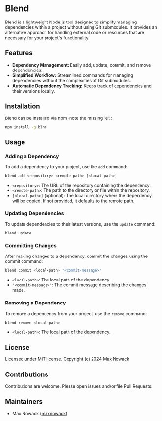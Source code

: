 # Blend

Blend is a lightweight Node.js tool designed to simplify managing dependencies within a project without using Git submodules. It provides an alternative approach for handling external code or resources that are necessary for your project's functionality.

## Features

* **Dependency Management:** Easily add, update, commit, and remove dependencies.
* **Simplified Workflow:** Streamlined commands for managing dependencies without the complexities of Git submodules.
* **Automatic Dependency Tracking:** Keeps track of dependencies and their versions locally.

## Installation

Blend can be installed via npm (note the missing 'e'):

```bash
npm install -g blnd
```

## Usage

### Adding a Dependency

To add a dependency to your project, use the `add` command:

```bash
blend add <repository> <remote-path> [<local-path>]
```

* `<repository>`: The URL of the repository containing the dependency.
* `<remote-path>`: The path to the directory or file within the repository.
* `[<local-path>]` (optional): The local directory where the dependency will be copied. If not provided, it defaults to the remote path.

### Updating Dependencies

To update dependencies to their latest versions, use the `update` command:

```bash
blend update
```

### Committing Changes

After making changes to a dependency, commit the changes using the commit command:

```bash
blend commit <local-path> "<commit-message>"
```

* `<local-path>`: The local path of the dependency.
* `"<commit-message>"`: The commit message describing the changes made.

### Removing a Dependency

To remove a dependency from your project, use the `remove` command:

```bash
blend remove <local-path>
```

* `<local-path>`: The local path of the dependency.



## License
Licensed under MIT license. Copyright (c) 2024 Max Nowack

## Contributions
Contributions are welcome. Please open issues and/or file Pull Requests.

## Maintainers
- Max Nowack ([maxnowack](https://github.com/maxnowack))
